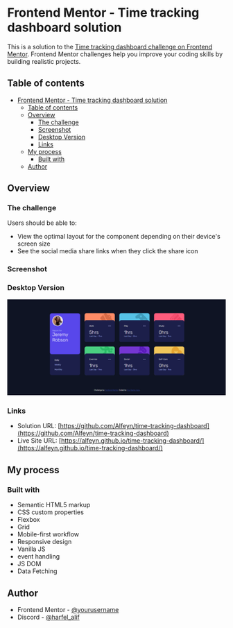# Frontend Mentor - Time tracking dashboard solution

This is a solution to the [Time tracking dashboard challenge on Frontend Mentor](https://www.frontendmentor.io/challenges/time-tracking-dashboard-UIQ7167Jw). Frontend Mentor challenges help you improve your coding skills by building realistic projects. 

## Table of contents

- [Frontend Mentor - Time tracking dashboard solution](#frontend-mentor---time-tracking-dashboard-solution)
  - [Table of contents](#table-of-contents)
  - [Overview](#overview)
    - [The challenge](#the-challenge)
    - [Screenshot](#screenshot)
    - [Desktop Version](#desktop-version)
    - [Links](#links)
  - [My process](#my-process)
    - [Built with](#built-with)
  - [Author](#author)

## Overview

### The challenge

Users should be able to:

- View the optimal layout for the component depending on their device's screen size
- See the social media share links when they click the share icon

### Screenshot

### Desktop Version
![](./images/screenshot.png)



### Links

- Solution URL: [https://github.com/Alfeyn/time-tracking-dashboard](https://github.com/Alfeyn/time-tracking-dashboard)
- Live Site URL: [https://alfeyn.github.io/time-tracking-dashboard/](https://alfeyn.github.io/time-tracking-dashboard/)

## My process

### Built with

- Semantic HTML5 markup
- CSS custom properties
- Flexbox
- Grid
- Mobile-first workflow
- Responsive design
- Vanilla JS
- event handling
- JS DOM
- Data Fetching

## Author

- Frontend Mentor - [@yourusername](https://www.frontendmentor.io/profile/@Alfeyn)
- Discord - [@harfel_alif](https://discord.com/channels/@harfel_alif)